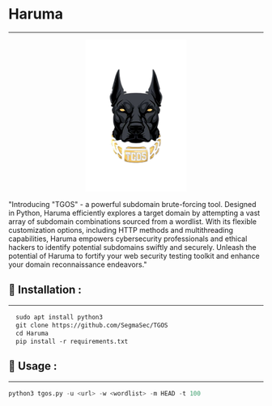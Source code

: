 # Haruma
---
<p align="center">
<img src="logo.png" alt="center" style="width:200px; height:300px"/>
</p>
"Introducing "TGOS" - a powerful subdomain brute-forcing tool. Designed in Python, Haruma efficiently explores a target domain by attempting a vast array of subdomain combinations sourced from a wordlist. With its flexible customization options, including HTTP methods and multithreading capabilities, Haruma empowers cybersecurity professionals and ethical hackers to identify potential subdomains swiftly and securely. Unleash the potential of Haruma to fortify your web security testing toolkit and enhance your domain reconnaissance endeavors."

## :pushpin: Installation :
---

``` 
  sudo apt install python3
  git clone https://github.com/SegmaSec/TGOS
  cd Haruma
  pip install -r requirements.txt
```
## :pushpin: Usage :
---
```py
python3 tgos.py -u <url> -w <wordlist> -m HEAD -t 100
```
